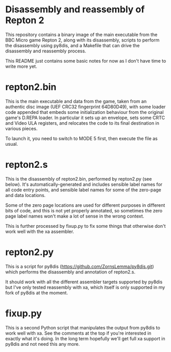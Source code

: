 Disassembly and reassembly of Repton 2
======================================

This repository contains a binary image of the main executable from the BBC
Micro game Repton 2, along with its disassembly, scripts to perform the
disassembly using py8dis, and a Makefile that can drive the disassembly and
reassembly process.

This README just contains some basic notes for now as I don't have time to
write more yet.

repton2.bin
===========

This is the main executable and data from the game, taken from an authentic
disc image (UEF CRC32 fingerprint 64D80D49), with some loader code appended
that embeds some initialization behaviour from the original game's D.REPA
loader.  In particular it sets up an envelope, sets some CRTC and Video ULA
registers, and relocates the code to its final destination in various pieces.

To launch it, you need to switch to MODE 5 first, then execute the file as usual.

repton2.s
=========

This is the disassembly of repton2.bin, performed by repton2.py (see below).
It's automatically-generated and includes sensible label names for all code
entry points, and sensible label names for some of the zero-page and data
locations.

Some of the zero page locations are used for different purposes in different
bits of code, and this is not yet properly annotated, so sometimes the zero
page label names won't make a lot of sense in the wrong context.

This is further processed by fixup.py to fix some things that otherwise don't
work well with the xa assembler.

repton2.py
==========

This is a script for py8dis (https://github.com/ZornsLemma/py8dis.git) which
performs the disassembly and annotation of repton2.s.

It should work with all the different assembler targets supported by py8dis but
I've only tested reassembly with xa, which itself is only supported in my fork
of py8dis at the moment.

fixup.py
========

This is a second Python script that manipulates the output from py8dis to work
well with xa.  See the comments at the top if you're interested in exactly what
it's doing.  In the long term hopefully we'll get full xa support in py8dis and
not need this any more.

